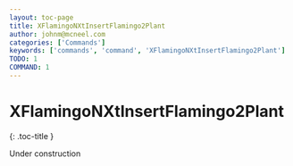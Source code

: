 ```yaml
---
layout: toc-page
title: XFlamingoNXtInsertFlamingo2Plant
author: johnm@mcneel.com
categories: ['Commands']
keywords: ['commands', 'command', 'XFlamingoNXtInsertFlamingo2Plant']
TODO: 1
COMMAND: 1
---
```



# XFlamingoNXtInsertFlamingo2Plant
{: .toc-title }

Under construction
